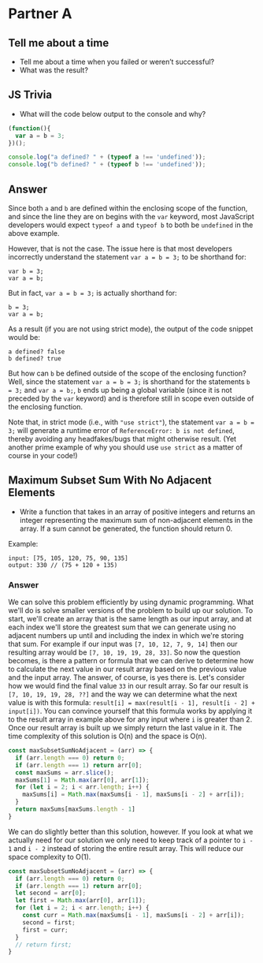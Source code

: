 # Partner A

## Tell me about a time
* Tell me about a time when you failed or weren’t successful?
* What was the result?

## JS Trivia
* What will the code below output to the console and why?

```JavaScript
(function(){
  var a = b = 3;
})();

console.log("a defined? " + (typeof a !== 'undefined'));
console.log("b defined? " + (typeof b !== 'undefined'));
```

## Answer
Since both `a` and `b` are defined within the enclosing scope of the function, and since the line they are on begins with the `var` keyword, most JavaScript developers would expect `typeof a` and `typeof b` to both be `undefined` in the above example.

However, that is not the case. The issue here is that most developers incorrectly understand the statement `var a = b = 3;` to be shorthand for:

```
var b = 3;
var a = b;
```

But in fact, `var a = b = 3;` is actually shorthand for:

```
b = 3;
var a = b;
```

As a result (if you are not using strict mode), the output of the code snippet would be:

```
a defined? false
b defined? true
```

But how can `b` be defined outside of the scope of the enclosing function? Well, since the statement `var a = b = 3;` is shorthand for the statements `b = 3;` and `var a = b;`, `b` ends up being a global variable (since it is not preceded by the `var` keyword) and is therefore still in scope even outside of the enclosing function.

Note that, in strict mode (i.e., with `"use strict"`), the statement `var a = b = 3;` will generate a runtime error of `ReferenceError: b is not defined`, thereby avoiding any headfakes/bugs that might otherwise result. (Yet another prime example of why you should use `use strict` as a matter of course in your code!)

## Maximum Subset Sum With No Adjacent Elements
* Write a function that takes in an array of positive integers and returns an integer representing the maximum sum of non-adjacent elements in the array.  If a sum cannot be generated, the function should return 0.

Example:
```
input: [75, 105, 120, 75, 90, 135]
output: 330 // (75 + 120 + 135)
```

### Answer
We can solve this problem efficiently by using dynamic programming.  What we'll do is solve smaller versions of the problem to build up our solution.  To start, we'll create an array that is the same length as our input array, and at each index we'll store the greatest sum that we can generate using no adjacent numbers up until and including the index in which we're storing that sum.  For example if our input was `[7, 10, 12, 7, 9, 14]` then our resulting array would be `[7, 10, 19, 19, 28, 33]`.  So now the question becomes, is there a pattern or formula that we can derive to determine how to calculate the next value in our result array based on the previous value and the input array.  The answer, of course, is yes there is.  Let's consider how we would find the final value `33` in our result array.  So far our result is `[7, 10, 19, 19, 28, ??]` and the way we can determine what the next value is with this formula: `result[i] = max(result[i - 1], result[i - 2] + input[i])`.  You can convince yourself that this formula works by applying it to the result array in example above for any input where `i` is greater than 2.  Once our result array is built up we simply return the last value in it.  The time complexity of this solution is O(n) and the space is O(n).

```JavaScript
const maxSubsetSumNoAdjacent = (arr) => {
  if (arr.length === 0) return 0;
  if (arr.length === 1) return arr[0];
  const maxSums = arr.slice();
  maxSums[1] = Math.max(arr[0], arr[1]);
  for (let i = 2; i < arr.length; i++) {
    maxSums[i] = Math.max(maxSums[i - 1], maxSums[i - 2] + arr[i]);
  }
  return maxSums[maxSums.length - 1]
}
```

We can do slightly better than this solution, however.  If you look at what we actually need for our solution we only need to keep track of a pointer to `i - 1` and `i - 2` instead of storing the entire result array.  This will reduce our space complexity to O(1).

```JavaScript
const maxSubsetSumNoAdjacent = (arr) => {
  if (arr.length === 0) return 0;
  if (arr.length === 1) return arr[0];
  let second = arr[0];
  let first = Math.max(arr[0], arr[1]);
  for (let i = 2; i < arr.length; i++) {
    const curr = Math.max(maxSums[i - 1], maxSums[i - 2] + arr[i]);
    second = first;
    first = curr;
  }
  // return first;
}
```

